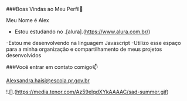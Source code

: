 ###Boas Vindas ao Meu Perfil💙

Meu Nome é Alex 

- Estou estudando no .[alura].(https://www.alura.com.br/)

-Estou me desenvolvendo na linguagem Javascript 
-Utilizo esse espaço para a minha organização e compartilhamento de meus projetos desenvolvidos

###Você entrar em contato comigo📫

Alexsandra.haisi@escola.pr.gov.br




!.[].(https://media.tenor.com/Az59elqdXYkAAAAC/sad-summer.gif)
